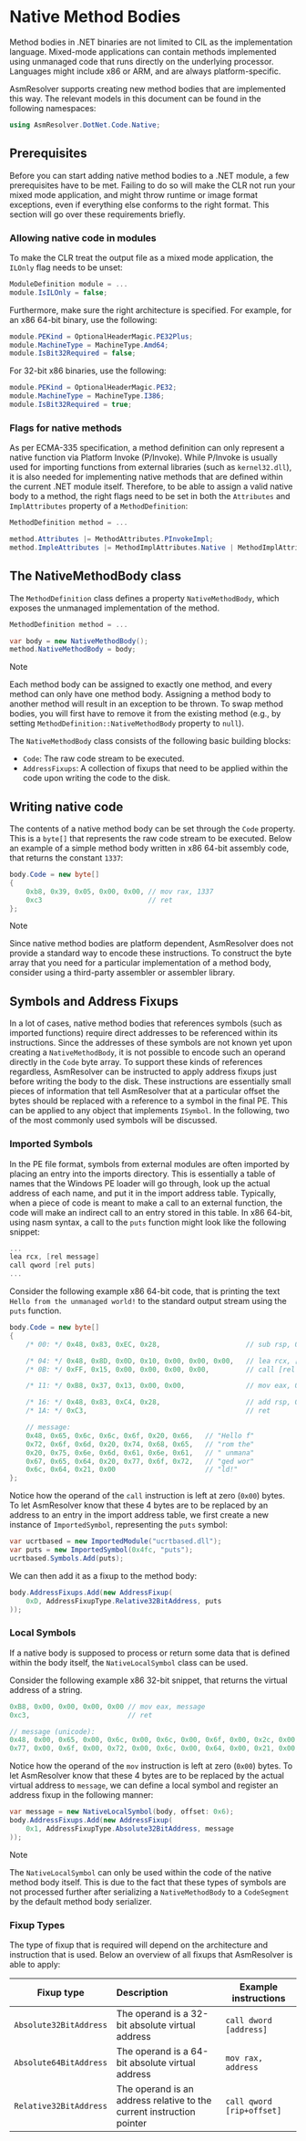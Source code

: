 # Native Method Bodies

Method bodies in .NET binaries are not limited to CIL as the
implementation language. Mixed-mode applications can contain methods
implemented using unmanaged code that runs directly on the underlying
processor. Languages might include x86 or ARM, and are always
platform-specific.

AsmResolver supports creating new method bodies that are implemented
this way. The relevant models in this document can be found in the
following namespaces:

``` csharp
using AsmResolver.DotNet.Code.Native;
```

## Prerequisites

Before you can start adding native method bodies to a .NET module, a few
prerequisites have to be met. Failing to do so will make the CLR not run
your mixed mode application, and might throw runtime or image format
exceptions, even if everything else conforms to the right format. This
section will go over these requirements briefly.

### Allowing native code in modules

To make the CLR treat the output file as a mixed mode application, the
`ILOnly` flag needs to be unset:

``` csharp
ModuleDefinition module = ...
module.IsILOnly = false;
```

Furthermore, make sure the right architecture is specified. For example,
for an x86 64-bit binary, use the following:

``` csharp
module.PEKind = OptionalHeaderMagic.PE32Plus;
module.MachineType = MachineType.Amd64;
module.IsBit32Required = false;
```

For 32-bit x86 binaries, use the following:

``` csharp
module.PEKind = OptionalHeaderMagic.PE32;
module.MachineType = MachineType.I386;
module.IsBit32Required = true;
```

### Flags for native methods

As per ECMA-335 specification, a method definition can only represent a
native function via Platform Invoke (P/Invoke). While P/Invoke is
usually used for importing functions from external libraries (such as
`kernel32.dll`), it is also needed for implementing native
methods that are defined within the current .NET module itself.
Therefore, to be able to assign a valid native body to a method, the
right flags need to be set in both the `Attributes` and `ImplAttributes`
property of a `MethodDefinition`:

``` csharp
MethodDefinition method = ...

method.Attributes |= MethodAttributes.PInvokeImpl;
method.ImpleAttributes |= MethodImplAttributes.Native | MethodImplAttributes.Unmanaged | MethodImplAttributes.PreserveSig;
```

## The NativeMethodBody class

The `MethodDefinition` class defines a property `NativeMethodBody`, which exposes the unmanaged implementation of the method.

``` csharp
MethodDefinition method = ...

var body = new NativeMethodBody();
method.NativeMethodBody = body;
```

> [!NOTE]
> Each method body can be assigned to exactly one method, and every method can only have one method body.
> Assigning a method body to another method will result in an exception to be thrown.
> To swap method bodies, you will first have to remove it from the existing method (e.g., by setting `MethodDefinition::NativeMethodBody` property to `null`).


The `NativeMethodBody` class consists of the following basic building blocks:

-   `Code`: The raw code stream to be executed.
-   `AddressFixups`: A collection of fixups that need to be applied
    within the code upon writing the code to the disk.


## Writing native code

The contents of a native method body can be set through the `Code`
property. This is a `byte[]` that represents the raw code stream to be
executed. Below an example of a simple method body written in x86 64-bit
assembly code, that returns the constant `1337`:

``` csharp
body.Code = new byte[]
{
    0xb8, 0x39, 0x05, 0x00, 0x00, // mov rax, 1337
    0xc3                          // ret
};
```

> [!NOTE]
> Since native method bodies are platform dependent, AsmResolver does not
> provide a standard way to encode these instructions. To construct the
> byte array that you need for a particular implementation of a method
> body, consider using a third-party assembler or assembler library.


## Symbols and Address Fixups

In a lot of cases, native method bodies that references symbols (such as
imported functions) require direct addresses to be referenced within its
instructions. Since the addresses of these symbols are not known yet
upon creating a `NativeMethodBody`, it is not possible to encode such an
operand directly in the `Code` byte array. To support these kinds of
references regardless, AsmResolver can be instructed to apply address
fixups just before writing the body to the disk. These instructions are
essentially small pieces of information that tell AsmResolver that at a
particular offset the bytes should be replaced with a reference to a
symbol in the final PE. This can be applied to any object that
implements `ISymbol`. In the following, two of the most commonly used
symbols will be discussed.

### Imported Symbols

In the PE file format, symbols from external modules are often imported
by placing an entry into the imports directory. This is essentially a
table of names that the Windows PE loader will go through, look up the
actual address of each name, and put it in the import address table.
Typically, when a piece of code is meant to make a call to an external
function, the code will make an indirect call to an entry stored in this
table. In x86 64-bit, using nasm syntax, a call to the `puts` function
might look like the following snippet:

``` csharp
...
lea rcx, [rel message]
call qword [rel puts]
...
```

Consider the following example x86 64-bit code, that is printing the
text `Hello from the unmanaged world!` to the standard output stream
using the `puts` function.

``` csharp
body.Code = new byte[]
{
    /* 00: */ 0x48, 0x83, 0xEC, 0x28,                     // sub rsp, 0x28

    /* 04: */ 0x48, 0x8D, 0x0D, 0x10, 0x00, 0x00, 0x00,   // lea rcx, [rel message]
    /* 0B: */ 0xFF, 0x15, 0x00, 0x00, 0x00, 0x00,         // call [rel puts]

    /* 11: */ 0xB8, 0x37, 0x13, 0x00, 0x00,               // mov eax, 0x1337

    /* 16: */ 0x48, 0x83, 0xC4, 0x28,                     // add rsp, 0x28
    /* 1A: */ 0xC3,                                       // ret

    // message:
    0x48, 0x65, 0x6c, 0x6c, 0x6f, 0x20, 0x66,   // "Hello f"
    0x72, 0x6f, 0x6d, 0x20, 0x74, 0x68, 0x65,   // "rom the"
    0x20, 0x75, 0x6e, 0x6d, 0x61, 0x6e, 0x61,   // " unmana"
    0x67, 0x65, 0x64, 0x20, 0x77, 0x6f, 0x72,   // "ged wor"
    0x6c, 0x64, 0x21, 0x00                      // "ld!"
};
```

Notice how the operand of the `call` instruction is left at zero
(`0x00`) bytes. To let AsmResolver know that these 4 bytes are to be
replaced by an address to an entry in the import address table, we first
create a new instance of `ImportedSymbol`, representing the `puts`
symbol:

``` csharp
var ucrtbased = new ImportedModule("ucrtbased.dll");
var puts = new ImportedSymbol(0x4fc, "puts");
ucrtbased.Symbols.Add(puts);
```

We can then add it as a fixup to the method body:

``` csharp
body.AddressFixups.Add(new AddressFixup(
    0xD, AddressFixupType.Relative32BitAddress, puts
));
```

### Local Symbols

If a native body is supposed to process or return some data that is
defined within the body itself, the `NativeLocalSymbol` class can be
used.

Consider the following example x86 32-bit snippet, that returns the
virtual address of a string.

``` csharp
0xB8, 0x00, 0x00, 0x00, 0x00 // mov eax, message
0xc3,                        // ret

// message (unicode):
0x48, 0x00, 0x65, 0x00, 0x6c, 0x00, 0x6c, 0x00, 0x6f, 0x00, 0x2c, 0x00, 0x20, 0x00, // "Hello, "
0x77, 0x00, 0x6f, 0x00, 0x72, 0x00, 0x6c, 0x00, 0x64, 0x00, 0x21, 0x00, 0x00, 0x00  // "world!."
```

Notice how the operand of the `mov` instruction is left at zero (`0x00`)
bytes. To let AsmResolver know that these 4 bytes are to be replaced by
the actual virtual address to `message`, we can define a local symbol
and register an address fixup in the following manner:

``` csharp
var message = new NativeLocalSymbol(body, offset: 0x6);
body.AddressFixups.Add(new AddressFixup(
    0x1, AddressFixupType.Absolute32BitAddress, message
));
```

> [!NOTE]
> The `NativeLocalSymbol` can only be used within the code of the native
> method body itself. This is due to the fact that these types of symbols
> are not processed further after serializing a `NativeMethodBody` to a
> `CodeSegment` by the default method body serializer.


### Fixup Types

The type of fixup that is required will depend on the architecture and
instruction that is used. Below an overview of all fixups that
AsmResolver is able to apply:

|Fixup type              |Description                                                            |Example instructions       |
|------------------------|:----------------------------------------------------------------------|---------------------------|
|`Absolute32BitAddress`  |The operand is a 32-bit absolute virtual address                       |`call dword [address]`     |
|`Absolute64BitAddress`  |The operand is a 64-bit absolute virtual address                       |`mov rax, address`         |
|`Relative32BitAddress`  |The operand is an address relative to the current instruction pointer  |`call qword [rip+offset]`  |
